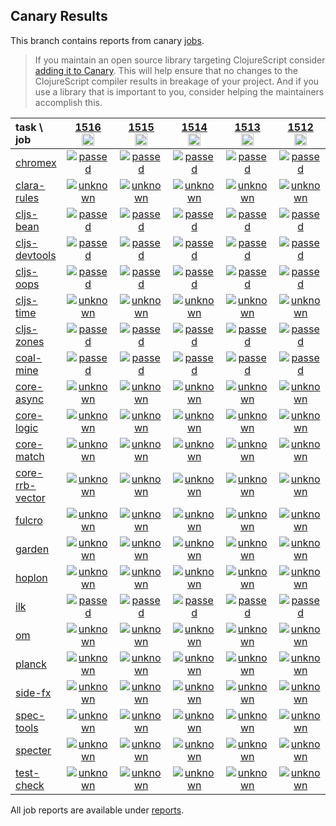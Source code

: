 ## Canary Results

This branch contains reports from canary [jobs](https://github.com/cljs-oss/canary/tree/jobs).

> If you maintain an open source library targeting ClojureScript consider [adding it to Canary](https://github.com/cljs-oss/canary/tree/master#how-to-participate). This will help ensure that no changes to the ClojureScript compiler results in breakage of your project. And if you use a library that is important to you, consider helping the maintainers accomplish this.

[//]: # (begin_overview_table)

| task \ job | <a href="reports/2020/08/28/job-001516-1.10.824-599cd05f" title="job #1516&#xA;&#xA;job&#xA;&#xA;requested by BinaryAge Bot (@babot) on 2020-08-28T11:06:32Z">1516<br/><img width=20 height=20 src="https://avatars0.githubusercontent.com/u/1476765?v=4&s=60"></a> | <a href="reports/2020/08/27/job-001515-1.10.824-599cd05f" title="job #1515&#xA;&#xA;job&#xA;&#xA;requested by BinaryAge Bot (@babot) on 2020-08-27T11:05:56Z">1515<br/><img width=20 height=20 src="https://avatars0.githubusercontent.com/u/1476765?v=4&s=60"></a> | <a href="reports/2020/08/26/job-001514-1.10.824-599cd05f" title="job #1514&#xA;&#xA;job&#xA;&#xA;requested by BinaryAge Bot (@babot) on 2020-08-26T11:06:00Z">1514<br/><img width=20 height=20 src="https://avatars0.githubusercontent.com/u/1476765?v=4&s=60"></a> | <a href="reports/2020/08/25/job-001513-1.10.824-599cd05f" title="job #1513&#xA;&#xA;job&#xA;&#xA;requested by BinaryAge Bot (@babot) on 2020-08-25T11:06:29Z">1513<br/><img width=20 height=20 src="https://avatars0.githubusercontent.com/u/1476765?v=4&s=60"></a> | <a href="reports/2020/08/24/job-001512-1.10.824-599cd05f" title="job #1512&#xA;&#xA;job&#xA;&#xA;requested by BinaryAge Bot (@babot) on 2020-08-24T11:05:44Z">1512<br/><img width=20 height=20 src="https://avatars0.githubusercontent.com/u/1476765?v=4&s=60"></a> | <a href="reports/2020/08/23/job-001511-1.10.822-a15247a7" title="job #1511&#xA;&#xA;job&#xA;&#xA;requested by BinaryAge Bot (@babot) on 2020-08-23T11:06:44Z">1511<br/><img width=20 height=20 src="https://avatars0.githubusercontent.com/u/1476765?v=4&s=60"></a> | <a href="reports/2020/08/22/job-001510-1.10.822-a15247a7" title="job #1510&#xA;&#xA;job&#xA;&#xA;requested by BinaryAge Bot (@babot) on 2020-08-22T11:06:01Z">1510<br/><img width=20 height=20 src="https://avatars0.githubusercontent.com/u/1476765?v=4&s=60"></a> | <a href="reports/2020/08/21/job-001509-1.10.822-a15247a7" title="job #1509&#xA;&#xA;job&#xA;&#xA;requested by BinaryAge Bot (@babot) on 2020-08-21T11:05:54Z">1509<br/><img width=20 height=20 src="https://avatars0.githubusercontent.com/u/1476765?v=4&s=60"></a> | <a href="reports/2020/08/20/job-001508-1.10.822-a15247a7" title="job #1508&#xA;&#xA;job&#xA;&#xA;requested by BinaryAge Bot (@babot) on 2020-08-20T11:05:53Z">1508<br/><img width=20 height=20 src="https://avatars0.githubusercontent.com/u/1476765?v=4&s=60"></a> | <a href="reports/2020/08/19/job-001507-1.10.822-a15247a7" title="job #1507&#xA;&#xA;job&#xA;&#xA;requested by BinaryAge Bot (@babot) on 2020-08-19T11:06:03Z">1507<br/><img width=20 height=20 src="https://avatars0.githubusercontent.com/u/1476765?v=4&s=60"></a> |
| :--- | :---: | :---: | :---: | :---: | :---: | :---: | :---: | :---: | :---: | :---: |
| [chromex](https://github.com/binaryage/chromex) | <a href="reports/2020/08/28/job-001516-1.10.824-599cd05f#-chromex"><img title="passed" src="http://box.binaryage.com/s-passed.svg"><a> | <a href="reports/2020/08/27/job-001515-1.10.824-599cd05f#-chromex"><img title="passed" src="http://box.binaryage.com/s-passed.svg"><a> | <a href="reports/2020/08/26/job-001514-1.10.824-599cd05f#-chromex"><img title="passed" src="http://box.binaryage.com/s-passed.svg"><a> | <a href="reports/2020/08/25/job-001513-1.10.824-599cd05f#-chromex"><img title="passed" src="http://box.binaryage.com/s-passed.svg"><a> | <a href="reports/2020/08/24/job-001512-1.10.824-599cd05f#-chromex"><img title="passed" src="http://box.binaryage.com/s-passed.svg"><a> | <a href="reports/2020/08/23/job-001511-1.10.822-a15247a7#-chromex"><img title="passed" src="http://box.binaryage.com/s-passed.svg"><a> | <a href="reports/2020/08/22/job-001510-1.10.822-a15247a7#-chromex"><img title="passed" src="http://box.binaryage.com/s-passed.svg"><a> | <a href="reports/2020/08/21/job-001509-1.10.822-a15247a7#-chromex"><img title="passed" src="http://box.binaryage.com/s-passed.svg"><a> | <a href="reports/2020/08/20/job-001508-1.10.822-a15247a7#-chromex"><img title="passed" src="http://box.binaryage.com/s-passed.svg"><a> | <a href="reports/2020/08/19/job-001507-1.10.822-a15247a7#-chromex"><img title="passed" src="http://box.binaryage.com/s-passed.svg"><a> |
| [clara-rules](https://github.com/cerner/clara-rules) | <a href="reports/2020/08/28/job-001516-1.10.824-599cd05f#-clara-rules"><img title="unknown" src="http://box.binaryage.com/s-unknown.svg"><a> | <a href="reports/2020/08/27/job-001515-1.10.824-599cd05f#-clara-rules"><img title="unknown" src="http://box.binaryage.com/s-unknown.svg"><a> | <a href="reports/2020/08/26/job-001514-1.10.824-599cd05f#-clara-rules"><img title="unknown" src="http://box.binaryage.com/s-unknown.svg"><a> | <a href="reports/2020/08/25/job-001513-1.10.824-599cd05f#-clara-rules"><img title="unknown" src="http://box.binaryage.com/s-unknown.svg"><a> | <a href="reports/2020/08/24/job-001512-1.10.824-599cd05f#-clara-rules"><img title="unknown" src="http://box.binaryage.com/s-unknown.svg"><a> | <a href="reports/2020/08/23/job-001511-1.10.822-a15247a7#-clara-rules"><img title="unknown" src="http://box.binaryage.com/s-unknown.svg"><a> | <a href="reports/2020/08/22/job-001510-1.10.822-a15247a7#-clara-rules"><img title="unknown" src="http://box.binaryage.com/s-unknown.svg"><a> | <a href="reports/2020/08/21/job-001509-1.10.822-a15247a7#-clara-rules"><img title="unknown" src="http://box.binaryage.com/s-unknown.svg"><a> | <a href="reports/2020/08/20/job-001508-1.10.822-a15247a7#-clara-rules"><img title="unknown" src="http://box.binaryage.com/s-unknown.svg"><a> | <a href="reports/2020/08/19/job-001507-1.10.822-a15247a7#-clara-rules"><img title="unknown" src="http://box.binaryage.com/s-unknown.svg"><a> |
| [cljs-bean](https://github.com/mfikes/cljs-bean) | <a href="reports/2020/08/28/job-001516-1.10.824-599cd05f#-cljs-bean"><img title="passed" src="http://box.binaryage.com/s-passed.svg"><a> | <a href="reports/2020/08/27/job-001515-1.10.824-599cd05f#-cljs-bean"><img title="passed" src="http://box.binaryage.com/s-passed.svg"><a> | <a href="reports/2020/08/26/job-001514-1.10.824-599cd05f#-cljs-bean"><img title="passed" src="http://box.binaryage.com/s-passed.svg"><a> | <a href="reports/2020/08/25/job-001513-1.10.824-599cd05f#-cljs-bean"><img title="passed" src="http://box.binaryage.com/s-passed.svg"><a> | <a href="reports/2020/08/24/job-001512-1.10.824-599cd05f#-cljs-bean"><img title="passed" src="http://box.binaryage.com/s-passed.svg"><a> | <a href="reports/2020/08/23/job-001511-1.10.822-a15247a7#-cljs-bean"><img title="passed" src="http://box.binaryage.com/s-passed.svg"><a> | <a href="reports/2020/08/22/job-001510-1.10.822-a15247a7#-cljs-bean"><img title="passed" src="http://box.binaryage.com/s-passed.svg"><a> | <a href="reports/2020/08/21/job-001509-1.10.822-a15247a7#-cljs-bean"><img title="passed" src="http://box.binaryage.com/s-passed.svg"><a> | <a href="reports/2020/08/20/job-001508-1.10.822-a15247a7#-cljs-bean"><img title="passed" src="http://box.binaryage.com/s-passed.svg"><a> | <a href="reports/2020/08/19/job-001507-1.10.822-a15247a7#-cljs-bean"><img title="passed" src="http://box.binaryage.com/s-passed.svg"><a> |
| [cljs-devtools](https://github.com/binaryage/cljs-devtools) | <a href="reports/2020/08/28/job-001516-1.10.824-599cd05f#-cljs-devtools"><img title="passed" src="http://box.binaryage.com/s-passed.svg"><a> | <a href="reports/2020/08/27/job-001515-1.10.824-599cd05f#-cljs-devtools"><img title="passed" src="http://box.binaryage.com/s-passed.svg"><a> | <a href="reports/2020/08/26/job-001514-1.10.824-599cd05f#-cljs-devtools"><img title="passed" src="http://box.binaryage.com/s-passed.svg"><a> | <a href="reports/2020/08/25/job-001513-1.10.824-599cd05f#-cljs-devtools"><img title="passed" src="http://box.binaryage.com/s-passed.svg"><a> | <a href="reports/2020/08/24/job-001512-1.10.824-599cd05f#-cljs-devtools"><img title="passed" src="http://box.binaryage.com/s-passed.svg"><a> | <a href="reports/2020/08/23/job-001511-1.10.822-a15247a7#-cljs-devtools"><img title="passed" src="http://box.binaryage.com/s-passed.svg"><a> | <a href="reports/2020/08/22/job-001510-1.10.822-a15247a7#-cljs-devtools"><img title="passed" src="http://box.binaryage.com/s-passed.svg"><a> | <a href="reports/2020/08/21/job-001509-1.10.822-a15247a7#-cljs-devtools"><img title="passed" src="http://box.binaryage.com/s-passed.svg"><a> | <a href="reports/2020/08/20/job-001508-1.10.822-a15247a7#-cljs-devtools"><img title="passed" src="http://box.binaryage.com/s-passed.svg"><a> | <a href="reports/2020/08/19/job-001507-1.10.822-a15247a7#-cljs-devtools"><img title="passed" src="http://box.binaryage.com/s-passed.svg"><a> |
| [cljs-oops](https://github.com/binaryage/cljs-oops) | <a href="reports/2020/08/28/job-001516-1.10.824-599cd05f#-cljs-oops"><img title="passed" src="http://box.binaryage.com/s-passed.svg"><a> | <a href="reports/2020/08/27/job-001515-1.10.824-599cd05f#-cljs-oops"><img title="passed" src="http://box.binaryage.com/s-passed.svg"><a> | <a href="reports/2020/08/26/job-001514-1.10.824-599cd05f#-cljs-oops"><img title="passed" src="http://box.binaryage.com/s-passed.svg"><a> | <a href="reports/2020/08/25/job-001513-1.10.824-599cd05f#-cljs-oops"><img title="passed" src="http://box.binaryage.com/s-passed.svg"><a> | <a href="reports/2020/08/24/job-001512-1.10.824-599cd05f#-cljs-oops"><img title="passed" src="http://box.binaryage.com/s-passed.svg"><a> | <a href="reports/2020/08/23/job-001511-1.10.822-a15247a7#-cljs-oops"><img title="passed" src="http://box.binaryage.com/s-passed.svg"><a> | <a href="reports/2020/08/22/job-001510-1.10.822-a15247a7#-cljs-oops"><img title="passed" src="http://box.binaryage.com/s-passed.svg"><a> | <a href="reports/2020/08/21/job-001509-1.10.822-a15247a7#-cljs-oops"><img title="passed" src="http://box.binaryage.com/s-passed.svg"><a> | <a href="reports/2020/08/20/job-001508-1.10.822-a15247a7#-cljs-oops"><img title="passed" src="http://box.binaryage.com/s-passed.svg"><a> | <a href="reports/2020/08/19/job-001507-1.10.822-a15247a7#-cljs-oops"><img title="passed" src="http://box.binaryage.com/s-passed.svg"><a> |
| [cljs-time](https://github.com/andrewmcveigh/cljs-time) | <a href="reports/2020/08/28/job-001516-1.10.824-599cd05f#-cljs-time"><img title="unknown" src="http://box.binaryage.com/s-unknown.svg"><a> | <a href="reports/2020/08/27/job-001515-1.10.824-599cd05f#-cljs-time"><img title="unknown" src="http://box.binaryage.com/s-unknown.svg"><a> | <a href="reports/2020/08/26/job-001514-1.10.824-599cd05f#-cljs-time"><img title="unknown" src="http://box.binaryage.com/s-unknown.svg"><a> | <a href="reports/2020/08/25/job-001513-1.10.824-599cd05f#-cljs-time"><img title="unknown" src="http://box.binaryage.com/s-unknown.svg"><a> | <a href="reports/2020/08/24/job-001512-1.10.824-599cd05f#-cljs-time"><img title="unknown" src="http://box.binaryage.com/s-unknown.svg"><a> | <a href="reports/2020/08/23/job-001511-1.10.822-a15247a7#-cljs-time"><img title="unknown" src="http://box.binaryage.com/s-unknown.svg"><a> | <a href="reports/2020/08/22/job-001510-1.10.822-a15247a7#-cljs-time"><img title="unknown" src="http://box.binaryage.com/s-unknown.svg"><a> | <a href="reports/2020/08/21/job-001509-1.10.822-a15247a7#-cljs-time"><img title="unknown" src="http://box.binaryage.com/s-unknown.svg"><a> | <a href="reports/2020/08/20/job-001508-1.10.822-a15247a7#-cljs-time"><img title="unknown" src="http://box.binaryage.com/s-unknown.svg"><a> | <a href="reports/2020/08/19/job-001507-1.10.822-a15247a7#-cljs-time"><img title="unknown" src="http://box.binaryage.com/s-unknown.svg"><a> |
| [cljs-zones](https://github.com/binaryage/cljs-zones) | <a href="reports/2020/08/28/job-001516-1.10.824-599cd05f#-cljs-zones"><img title="passed" src="http://box.binaryage.com/s-passed.svg"><a> | <a href="reports/2020/08/27/job-001515-1.10.824-599cd05f#-cljs-zones"><img title="passed" src="http://box.binaryage.com/s-passed.svg"><a> | <a href="reports/2020/08/26/job-001514-1.10.824-599cd05f#-cljs-zones"><img title="passed" src="http://box.binaryage.com/s-passed.svg"><a> | <a href="reports/2020/08/25/job-001513-1.10.824-599cd05f#-cljs-zones"><img title="passed" src="http://box.binaryage.com/s-passed.svg"><a> | <a href="reports/2020/08/24/job-001512-1.10.824-599cd05f#-cljs-zones"><img title="passed" src="http://box.binaryage.com/s-passed.svg"><a> | <a href="reports/2020/08/23/job-001511-1.10.822-a15247a7#-cljs-zones"><img title="passed" src="http://box.binaryage.com/s-passed.svg"><a> | <a href="reports/2020/08/22/job-001510-1.10.822-a15247a7#-cljs-zones"><img title="passed" src="http://box.binaryage.com/s-passed.svg"><a> | <a href="reports/2020/08/21/job-001509-1.10.822-a15247a7#-cljs-zones"><img title="passed" src="http://box.binaryage.com/s-passed.svg"><a> | <a href="reports/2020/08/20/job-001508-1.10.822-a15247a7#-cljs-zones"><img title="passed" src="http://box.binaryage.com/s-passed.svg"><a> | <a href="reports/2020/08/19/job-001507-1.10.822-a15247a7#-cljs-zones"><img title="passed" src="http://box.binaryage.com/s-passed.svg"><a> |
| [coal-mine](https://github.com/mfikes/coal-mine) | <a href="reports/2020/08/28/job-001516-1.10.824-599cd05f#-coal-mine"><img title="passed" src="http://box.binaryage.com/s-passed.svg"><a> | <a href="reports/2020/08/27/job-001515-1.10.824-599cd05f#-coal-mine"><img title="passed" src="http://box.binaryage.com/s-passed.svg"><a> | <a href="reports/2020/08/26/job-001514-1.10.824-599cd05f#-coal-mine"><img title="passed" src="http://box.binaryage.com/s-passed.svg"><a> | <a href="reports/2020/08/25/job-001513-1.10.824-599cd05f#-coal-mine"><img title="passed" src="http://box.binaryage.com/s-passed.svg"><a> | <a href="reports/2020/08/24/job-001512-1.10.824-599cd05f#-coal-mine"><img title="passed" src="http://box.binaryage.com/s-passed.svg"><a> | <a href="reports/2020/08/23/job-001511-1.10.822-a15247a7#-coal-mine"><img title="passed" src="http://box.binaryage.com/s-passed.svg"><a> | <a href="reports/2020/08/22/job-001510-1.10.822-a15247a7#-coal-mine"><img title="passed" src="http://box.binaryage.com/s-passed.svg"><a> | <a href="reports/2020/08/21/job-001509-1.10.822-a15247a7#-coal-mine"><img title="passed" src="http://box.binaryage.com/s-passed.svg"><a> | <a href="reports/2020/08/20/job-001508-1.10.822-a15247a7#-coal-mine"><img title="passed" src="http://box.binaryage.com/s-passed.svg"><a> | <a href="reports/2020/08/19/job-001507-1.10.822-a15247a7#-coal-mine"><img title="failed" src="http://box.binaryage.com/s-failed.svg"><a> |
| [core-async](https://github.com/clojure/core.async) | <a href="reports/2020/08/28/job-001516-1.10.824-599cd05f#-core-async"><img title="unknown" src="http://box.binaryage.com/s-unknown.svg"><a> | <a href="reports/2020/08/27/job-001515-1.10.824-599cd05f#-core-async"><img title="unknown" src="http://box.binaryage.com/s-unknown.svg"><a> | <a href="reports/2020/08/26/job-001514-1.10.824-599cd05f#-core-async"><img title="unknown" src="http://box.binaryage.com/s-unknown.svg"><a> | <a href="reports/2020/08/25/job-001513-1.10.824-599cd05f#-core-async"><img title="unknown" src="http://box.binaryage.com/s-unknown.svg"><a> | <a href="reports/2020/08/24/job-001512-1.10.824-599cd05f#-core-async"><img title="unknown" src="http://box.binaryage.com/s-unknown.svg"><a> | <a href="reports/2020/08/23/job-001511-1.10.822-a15247a7#-core-async"><img title="unknown" src="http://box.binaryage.com/s-unknown.svg"><a> | <a href="reports/2020/08/22/job-001510-1.10.822-a15247a7#-core-async"><img title="unknown" src="http://box.binaryage.com/s-unknown.svg"><a> | <a href="reports/2020/08/21/job-001509-1.10.822-a15247a7#-core-async"><img title="unknown" src="http://box.binaryage.com/s-unknown.svg"><a> | <a href="reports/2020/08/20/job-001508-1.10.822-a15247a7#-core-async"><img title="unknown" src="http://box.binaryage.com/s-unknown.svg"><a> | <a href="reports/2020/08/19/job-001507-1.10.822-a15247a7#-core-async"><img title="unknown" src="http://box.binaryage.com/s-unknown.svg"><a> |
| [core-logic](https://github.com/clojure/core.logic) | <a href="reports/2020/08/28/job-001516-1.10.824-599cd05f#-core-logic"><img title="unknown" src="http://box.binaryage.com/s-unknown.svg"><a> | <a href="reports/2020/08/27/job-001515-1.10.824-599cd05f#-core-logic"><img title="unknown" src="http://box.binaryage.com/s-unknown.svg"><a> | <a href="reports/2020/08/26/job-001514-1.10.824-599cd05f#-core-logic"><img title="unknown" src="http://box.binaryage.com/s-unknown.svg"><a> | <a href="reports/2020/08/25/job-001513-1.10.824-599cd05f#-core-logic"><img title="unknown" src="http://box.binaryage.com/s-unknown.svg"><a> | <a href="reports/2020/08/24/job-001512-1.10.824-599cd05f#-core-logic"><img title="unknown" src="http://box.binaryage.com/s-unknown.svg"><a> | <a href="reports/2020/08/23/job-001511-1.10.822-a15247a7#-core-logic"><img title="unknown" src="http://box.binaryage.com/s-unknown.svg"><a> | <a href="reports/2020/08/22/job-001510-1.10.822-a15247a7#-core-logic"><img title="unknown" src="http://box.binaryage.com/s-unknown.svg"><a> | <a href="reports/2020/08/21/job-001509-1.10.822-a15247a7#-core-logic"><img title="unknown" src="http://box.binaryage.com/s-unknown.svg"><a> | <a href="reports/2020/08/20/job-001508-1.10.822-a15247a7#-core-logic"><img title="unknown" src="http://box.binaryage.com/s-unknown.svg"><a> | <a href="reports/2020/08/19/job-001507-1.10.822-a15247a7#-core-logic"><img title="unknown" src="http://box.binaryage.com/s-unknown.svg"><a> |
| [core-match](https://github.com/clojure/core.match) | <a href="reports/2020/08/28/job-001516-1.10.824-599cd05f#-core-match"><img title="unknown" src="http://box.binaryage.com/s-unknown.svg"><a> | <a href="reports/2020/08/27/job-001515-1.10.824-599cd05f#-core-match"><img title="unknown" src="http://box.binaryage.com/s-unknown.svg"><a> | <a href="reports/2020/08/26/job-001514-1.10.824-599cd05f#-core-match"><img title="unknown" src="http://box.binaryage.com/s-unknown.svg"><a> | <a href="reports/2020/08/25/job-001513-1.10.824-599cd05f#-core-match"><img title="unknown" src="http://box.binaryage.com/s-unknown.svg"><a> | <a href="reports/2020/08/24/job-001512-1.10.824-599cd05f#-core-match"><img title="unknown" src="http://box.binaryage.com/s-unknown.svg"><a> | <a href="reports/2020/08/23/job-001511-1.10.822-a15247a7#-core-match"><img title="unknown" src="http://box.binaryage.com/s-unknown.svg"><a> | <a href="reports/2020/08/22/job-001510-1.10.822-a15247a7#-core-match"><img title="unknown" src="http://box.binaryage.com/s-unknown.svg"><a> | <a href="reports/2020/08/21/job-001509-1.10.822-a15247a7#-core-match"><img title="unknown" src="http://box.binaryage.com/s-unknown.svg"><a> | <a href="reports/2020/08/20/job-001508-1.10.822-a15247a7#-core-match"><img title="unknown" src="http://box.binaryage.com/s-unknown.svg"><a> | <a href="reports/2020/08/19/job-001507-1.10.822-a15247a7#-core-match"><img title="unknown" src="http://box.binaryage.com/s-unknown.svg"><a> |
| [core-rrb-vector](https://github.com/clojure/core.rrb-vector) | <a href="reports/2020/08/28/job-001516-1.10.824-599cd05f#-core-rrb-vector"><img title="unknown" src="http://box.binaryage.com/s-unknown.svg"><a> | <a href="reports/2020/08/27/job-001515-1.10.824-599cd05f#-core-rrb-vector"><img title="unknown" src="http://box.binaryage.com/s-unknown.svg"><a> | <a href="reports/2020/08/26/job-001514-1.10.824-599cd05f#-core-rrb-vector"><img title="unknown" src="http://box.binaryage.com/s-unknown.svg"><a> | <a href="reports/2020/08/25/job-001513-1.10.824-599cd05f#-core-rrb-vector"><img title="unknown" src="http://box.binaryage.com/s-unknown.svg"><a> | <a href="reports/2020/08/24/job-001512-1.10.824-599cd05f#-core-rrb-vector"><img title="unknown" src="http://box.binaryage.com/s-unknown.svg"><a> | <a href="reports/2020/08/23/job-001511-1.10.822-a15247a7#-core-rrb-vector"><img title="unknown" src="http://box.binaryage.com/s-unknown.svg"><a> | <a href="reports/2020/08/22/job-001510-1.10.822-a15247a7#-core-rrb-vector"><img title="unknown" src="http://box.binaryage.com/s-unknown.svg"><a> | <a href="reports/2020/08/21/job-001509-1.10.822-a15247a7#-core-rrb-vector"><img title="unknown" src="http://box.binaryage.com/s-unknown.svg"><a> | <a href="reports/2020/08/20/job-001508-1.10.822-a15247a7#-core-rrb-vector"><img title="unknown" src="http://box.binaryage.com/s-unknown.svg"><a> | <a href="reports/2020/08/19/job-001507-1.10.822-a15247a7#-core-rrb-vector"><img title="unknown" src="http://box.binaryage.com/s-unknown.svg"><a> |
| [fulcro](https://github.com/fulcrologic/fulcro) | <a href="reports/2020/08/28/job-001516-1.10.824-599cd05f#-fulcro"><img title="unknown" src="http://box.binaryage.com/s-unknown.svg"><a> | <a href="reports/2020/08/27/job-001515-1.10.824-599cd05f#-fulcro"><img title="unknown" src="http://box.binaryage.com/s-unknown.svg"><a> | <a href="reports/2020/08/26/job-001514-1.10.824-599cd05f#-fulcro"><img title="unknown" src="http://box.binaryage.com/s-unknown.svg"><a> | <a href="reports/2020/08/25/job-001513-1.10.824-599cd05f#-fulcro"><img title="unknown" src="http://box.binaryage.com/s-unknown.svg"><a> | <a href="reports/2020/08/24/job-001512-1.10.824-599cd05f#-fulcro"><img title="unknown" src="http://box.binaryage.com/s-unknown.svg"><a> | <a href="reports/2020/08/23/job-001511-1.10.822-a15247a7#-fulcro"><img title="unknown" src="http://box.binaryage.com/s-unknown.svg"><a> | <a href="reports/2020/08/22/job-001510-1.10.822-a15247a7#-fulcro"><img title="unknown" src="http://box.binaryage.com/s-unknown.svg"><a> | <a href="reports/2020/08/21/job-001509-1.10.822-a15247a7#-fulcro"><img title="unknown" src="http://box.binaryage.com/s-unknown.svg"><a> | <a href="reports/2020/08/20/job-001508-1.10.822-a15247a7#-fulcro"><img title="unknown" src="http://box.binaryage.com/s-unknown.svg"><a> | <a href="reports/2020/08/19/job-001507-1.10.822-a15247a7#-fulcro"><img title="unknown" src="http://box.binaryage.com/s-unknown.svg"><a> |
| [garden](https://github.com/noprompt/garden) | <a href="reports/2020/08/28/job-001516-1.10.824-599cd05f#-garden"><img title="unknown" src="http://box.binaryage.com/s-unknown.svg"><a> | <a href="reports/2020/08/27/job-001515-1.10.824-599cd05f#-garden"><img title="unknown" src="http://box.binaryage.com/s-unknown.svg"><a> | <a href="reports/2020/08/26/job-001514-1.10.824-599cd05f#-garden"><img title="unknown" src="http://box.binaryage.com/s-unknown.svg"><a> | <a href="reports/2020/08/25/job-001513-1.10.824-599cd05f#-garden"><img title="unknown" src="http://box.binaryage.com/s-unknown.svg"><a> | <a href="reports/2020/08/24/job-001512-1.10.824-599cd05f#-garden"><img title="unknown" src="http://box.binaryage.com/s-unknown.svg"><a> | <a href="reports/2020/08/23/job-001511-1.10.822-a15247a7#-garden"><img title="unknown" src="http://box.binaryage.com/s-unknown.svg"><a> | <a href="reports/2020/08/22/job-001510-1.10.822-a15247a7#-garden"><img title="unknown" src="http://box.binaryage.com/s-unknown.svg"><a> | <a href="reports/2020/08/21/job-001509-1.10.822-a15247a7#-garden"><img title="unknown" src="http://box.binaryage.com/s-unknown.svg"><a> | <a href="reports/2020/08/20/job-001508-1.10.822-a15247a7#-garden"><img title="unknown" src="http://box.binaryage.com/s-unknown.svg"><a> | <a href="reports/2020/08/19/job-001507-1.10.822-a15247a7#-garden"><img title="unknown" src="http://box.binaryage.com/s-unknown.svg"><a> |
| [hoplon](https://github.com/hoplon/hoplon) | <a href="reports/2020/08/28/job-001516-1.10.824-599cd05f#-hoplon"><img title="unknown" src="http://box.binaryage.com/s-unknown.svg"><a> | <a href="reports/2020/08/27/job-001515-1.10.824-599cd05f#-hoplon"><img title="unknown" src="http://box.binaryage.com/s-unknown.svg"><a> | <a href="reports/2020/08/26/job-001514-1.10.824-599cd05f#-hoplon"><img title="unknown" src="http://box.binaryage.com/s-unknown.svg"><a> | <a href="reports/2020/08/25/job-001513-1.10.824-599cd05f#-hoplon"><img title="unknown" src="http://box.binaryage.com/s-unknown.svg"><a> | <a href="reports/2020/08/24/job-001512-1.10.824-599cd05f#-hoplon"><img title="unknown" src="http://box.binaryage.com/s-unknown.svg"><a> | <a href="reports/2020/08/23/job-001511-1.10.822-a15247a7#-hoplon"><img title="unknown" src="http://box.binaryage.com/s-unknown.svg"><a> | <a href="reports/2020/08/22/job-001510-1.10.822-a15247a7#-hoplon"><img title="unknown" src="http://box.binaryage.com/s-unknown.svg"><a> | <a href="reports/2020/08/21/job-001509-1.10.822-a15247a7#-hoplon"><img title="unknown" src="http://box.binaryage.com/s-unknown.svg"><a> | <a href="reports/2020/08/20/job-001508-1.10.822-a15247a7#-hoplon"><img title="unknown" src="http://box.binaryage.com/s-unknown.svg"><a> | <a href="reports/2020/08/19/job-001507-1.10.822-a15247a7#-hoplon"><img title="unknown" src="http://box.binaryage.com/s-unknown.svg"><a> |
| [ilk](https://github.com/mfikes/ilk) | <a href="reports/2020/08/28/job-001516-1.10.824-599cd05f#-ilk"><img title="passed" src="http://box.binaryage.com/s-passed.svg"><a> | <a href="reports/2020/08/27/job-001515-1.10.824-599cd05f#-ilk"><img title="passed" src="http://box.binaryage.com/s-passed.svg"><a> | <a href="reports/2020/08/26/job-001514-1.10.824-599cd05f#-ilk"><img title="passed" src="http://box.binaryage.com/s-passed.svg"><a> | <a href="reports/2020/08/25/job-001513-1.10.824-599cd05f#-ilk"><img title="passed" src="http://box.binaryage.com/s-passed.svg"><a> | <a href="reports/2020/08/24/job-001512-1.10.824-599cd05f#-ilk"><img title="passed" src="http://box.binaryage.com/s-passed.svg"><a> | <a href="reports/2020/08/23/job-001511-1.10.822-a15247a7#-ilk"><img title="passed" src="http://box.binaryage.com/s-passed.svg"><a> | <a href="reports/2020/08/22/job-001510-1.10.822-a15247a7#-ilk"><img title="passed" src="http://box.binaryage.com/s-passed.svg"><a> | <a href="reports/2020/08/21/job-001509-1.10.822-a15247a7#-ilk"><img title="passed" src="http://box.binaryage.com/s-passed.svg"><a> | <a href="reports/2020/08/20/job-001508-1.10.822-a15247a7#-ilk"><img title="passed" src="http://box.binaryage.com/s-passed.svg"><a> | <a href="reports/2020/08/19/job-001507-1.10.822-a15247a7#-ilk"><img title="failed" src="http://box.binaryage.com/s-failed.svg"><a> |
| [om](https://github.com/omcljs/om) | <a href="reports/2020/08/28/job-001516-1.10.824-599cd05f#-om"><img title="unknown" src="http://box.binaryage.com/s-unknown.svg"><a> | <a href="reports/2020/08/27/job-001515-1.10.824-599cd05f#-om"><img title="unknown" src="http://box.binaryage.com/s-unknown.svg"><a> | <a href="reports/2020/08/26/job-001514-1.10.824-599cd05f#-om"><img title="unknown" src="http://box.binaryage.com/s-unknown.svg"><a> | <a href="reports/2020/08/25/job-001513-1.10.824-599cd05f#-om"><img title="unknown" src="http://box.binaryage.com/s-unknown.svg"><a> | <a href="reports/2020/08/24/job-001512-1.10.824-599cd05f#-om"><img title="unknown" src="http://box.binaryage.com/s-unknown.svg"><a> | <a href="reports/2020/08/23/job-001511-1.10.822-a15247a7#-om"><img title="unknown" src="http://box.binaryage.com/s-unknown.svg"><a> | <a href="reports/2020/08/22/job-001510-1.10.822-a15247a7#-om"><img title="unknown" src="http://box.binaryage.com/s-unknown.svg"><a> | <a href="reports/2020/08/21/job-001509-1.10.822-a15247a7#-om"><img title="unknown" src="http://box.binaryage.com/s-unknown.svg"><a> | <a href="reports/2020/08/20/job-001508-1.10.822-a15247a7#-om"><img title="unknown" src="http://box.binaryage.com/s-unknown.svg"><a> | <a href="reports/2020/08/19/job-001507-1.10.822-a15247a7#-om"><img title="unknown" src="http://box.binaryage.com/s-unknown.svg"><a> |
| [planck](https://github.com/planck-repl/planck) | <a href="reports/2020/08/28/job-001516-1.10.824-599cd05f#-planck"><img title="unknown" src="http://box.binaryage.com/s-unknown.svg"><a> | <a href="reports/2020/08/27/job-001515-1.10.824-599cd05f#-planck"><img title="unknown" src="http://box.binaryage.com/s-unknown.svg"><a> | <a href="reports/2020/08/26/job-001514-1.10.824-599cd05f#-planck"><img title="unknown" src="http://box.binaryage.com/s-unknown.svg"><a> | <a href="reports/2020/08/25/job-001513-1.10.824-599cd05f#-planck"><img title="unknown" src="http://box.binaryage.com/s-unknown.svg"><a> | <a href="reports/2020/08/24/job-001512-1.10.824-599cd05f#-planck"><img title="unknown" src="http://box.binaryage.com/s-unknown.svg"><a> | <a href="reports/2020/08/23/job-001511-1.10.822-a15247a7#-planck"><img title="unknown" src="http://box.binaryage.com/s-unknown.svg"><a> | <a href="reports/2020/08/22/job-001510-1.10.822-a15247a7#-planck"><img title="unknown" src="http://box.binaryage.com/s-unknown.svg"><a> | <a href="reports/2020/08/21/job-001509-1.10.822-a15247a7#-planck"><img title="unknown" src="http://box.binaryage.com/s-unknown.svg"><a> | <a href="reports/2020/08/20/job-001508-1.10.822-a15247a7#-planck"><img title="unknown" src="http://box.binaryage.com/s-unknown.svg"><a> | <a href="reports/2020/08/19/job-001507-1.10.822-a15247a7#-planck"><img title="unknown" src="http://box.binaryage.com/s-unknown.svg"><a> |
| [side-fx](https://github.com/cljsrn/side-fx) | <a href="reports/2020/08/28/job-001516-1.10.824-599cd05f#-side-fx"><img title="unknown" src="http://box.binaryage.com/s-unknown.svg"><a> | <a href="reports/2020/08/27/job-001515-1.10.824-599cd05f#-side-fx"><img title="unknown" src="http://box.binaryage.com/s-unknown.svg"><a> | <a href="reports/2020/08/26/job-001514-1.10.824-599cd05f#-side-fx"><img title="unknown" src="http://box.binaryage.com/s-unknown.svg"><a> | <a href="reports/2020/08/25/job-001513-1.10.824-599cd05f#-side-fx"><img title="unknown" src="http://box.binaryage.com/s-unknown.svg"><a> | <a href="reports/2020/08/24/job-001512-1.10.824-599cd05f#-side-fx"><img title="unknown" src="http://box.binaryage.com/s-unknown.svg"><a> | <a href="reports/2020/08/23/job-001511-1.10.822-a15247a7#-side-fx"><img title="unknown" src="http://box.binaryage.com/s-unknown.svg"><a> | <a href="reports/2020/08/22/job-001510-1.10.822-a15247a7#-side-fx"><img title="unknown" src="http://box.binaryage.com/s-unknown.svg"><a> | <a href="reports/2020/08/21/job-001509-1.10.822-a15247a7#-side-fx"><img title="unknown" src="http://box.binaryage.com/s-unknown.svg"><a> | <a href="reports/2020/08/20/job-001508-1.10.822-a15247a7#-side-fx"><img title="unknown" src="http://box.binaryage.com/s-unknown.svg"><a> | <a href="reports/2020/08/19/job-001507-1.10.822-a15247a7#-side-fx"><img title="unknown" src="http://box.binaryage.com/s-unknown.svg"><a> |
| [spec-tools](https://github.com/metosin/spec-tools) | <a href="reports/2020/08/28/job-001516-1.10.824-599cd05f#-spec-tools"><img title="unknown" src="http://box.binaryage.com/s-unknown.svg"><a> | <a href="reports/2020/08/27/job-001515-1.10.824-599cd05f#-spec-tools"><img title="unknown" src="http://box.binaryage.com/s-unknown.svg"><a> | <a href="reports/2020/08/26/job-001514-1.10.824-599cd05f#-spec-tools"><img title="unknown" src="http://box.binaryage.com/s-unknown.svg"><a> | <a href="reports/2020/08/25/job-001513-1.10.824-599cd05f#-spec-tools"><img title="unknown" src="http://box.binaryage.com/s-unknown.svg"><a> | <a href="reports/2020/08/24/job-001512-1.10.824-599cd05f#-spec-tools"><img title="unknown" src="http://box.binaryage.com/s-unknown.svg"><a> | <a href="reports/2020/08/23/job-001511-1.10.822-a15247a7#-spec-tools"><img title="unknown" src="http://box.binaryage.com/s-unknown.svg"><a> | <a href="reports/2020/08/22/job-001510-1.10.822-a15247a7#-spec-tools"><img title="unknown" src="http://box.binaryage.com/s-unknown.svg"><a> | <a href="reports/2020/08/21/job-001509-1.10.822-a15247a7#-spec-tools"><img title="unknown" src="http://box.binaryage.com/s-unknown.svg"><a> | <a href="reports/2020/08/20/job-001508-1.10.822-a15247a7#-spec-tools"><img title="unknown" src="http://box.binaryage.com/s-unknown.svg"><a> | <a href="reports/2020/08/19/job-001507-1.10.822-a15247a7#-spec-tools"><img title="unknown" src="http://box.binaryage.com/s-unknown.svg"><a> |
| [specter](https://github.com/nathanmarz/specter) | <a href="reports/2020/08/28/job-001516-1.10.824-599cd05f#-specter"><img title="unknown" src="http://box.binaryage.com/s-unknown.svg"><a> | <a href="reports/2020/08/27/job-001515-1.10.824-599cd05f#-specter"><img title="unknown" src="http://box.binaryage.com/s-unknown.svg"><a> | <a href="reports/2020/08/26/job-001514-1.10.824-599cd05f#-specter"><img title="unknown" src="http://box.binaryage.com/s-unknown.svg"><a> | <a href="reports/2020/08/25/job-001513-1.10.824-599cd05f#-specter"><img title="unknown" src="http://box.binaryage.com/s-unknown.svg"><a> | <a href="reports/2020/08/24/job-001512-1.10.824-599cd05f#-specter"><img title="unknown" src="http://box.binaryage.com/s-unknown.svg"><a> | <a href="reports/2020/08/23/job-001511-1.10.822-a15247a7#-specter"><img title="unknown" src="http://box.binaryage.com/s-unknown.svg"><a> | <a href="reports/2020/08/22/job-001510-1.10.822-a15247a7#-specter"><img title="unknown" src="http://box.binaryage.com/s-unknown.svg"><a> | <a href="reports/2020/08/21/job-001509-1.10.822-a15247a7#-specter"><img title="unknown" src="http://box.binaryage.com/s-unknown.svg"><a> | <a href="reports/2020/08/20/job-001508-1.10.822-a15247a7#-specter"><img title="unknown" src="http://box.binaryage.com/s-unknown.svg"><a> | <a href="reports/2020/08/19/job-001507-1.10.822-a15247a7#-specter"><img title="unknown" src="http://box.binaryage.com/s-unknown.svg"><a> |
| [test-check](https://github.com/clojure/test.check) | <a href="reports/2020/08/28/job-001516-1.10.824-599cd05f#-test-check"><img title="unknown" src="http://box.binaryage.com/s-unknown.svg"><a> | <a href="reports/2020/08/27/job-001515-1.10.824-599cd05f#-test-check"><img title="unknown" src="http://box.binaryage.com/s-unknown.svg"><a> | <a href="reports/2020/08/26/job-001514-1.10.824-599cd05f#-test-check"><img title="unknown" src="http://box.binaryage.com/s-unknown.svg"><a> | <a href="reports/2020/08/25/job-001513-1.10.824-599cd05f#-test-check"><img title="unknown" src="http://box.binaryage.com/s-unknown.svg"><a> | <a href="reports/2020/08/24/job-001512-1.10.824-599cd05f#-test-check"><img title="unknown" src="http://box.binaryage.com/s-unknown.svg"><a> | <a href="reports/2020/08/23/job-001511-1.10.822-a15247a7#-test-check"><img title="unknown" src="http://box.binaryage.com/s-unknown.svg"><a> | <a href="reports/2020/08/22/job-001510-1.10.822-a15247a7#-test-check"><img title="unknown" src="http://box.binaryage.com/s-unknown.svg"><a> | <a href="reports/2020/08/21/job-001509-1.10.822-a15247a7#-test-check"><img title="unknown" src="http://box.binaryage.com/s-unknown.svg"><a> | <a href="reports/2020/08/20/job-001508-1.10.822-a15247a7#-test-check"><img title="unknown" src="http://box.binaryage.com/s-unknown.svg"><a> | <a href="reports/2020/08/19/job-001507-1.10.822-a15247a7#-test-check"><img title="unknown" src="http://box.binaryage.com/s-unknown.svg"><a> |

[//]: # (end_overview_table)

All job reports are available under [reports](reports).
